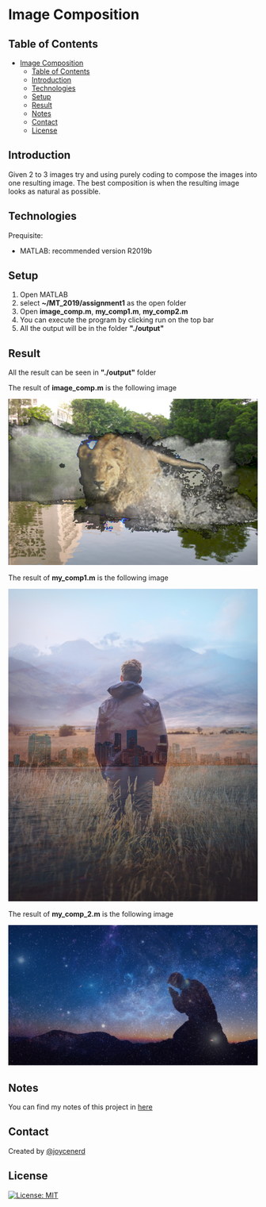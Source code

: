 # Image Composition

## Table of Contents

- [Image Composition](#image-composition)
  - [Table of Contents](#table-of-contents)
  - [Introduction](#introduction)
  - [Technologies](#technologies)
  - [Setup](#setup)
  - [Result](#result)
  - [Notes](#notes)
  - [Contact](#contact)
  - [License](#license)

## Introduction

Given 2 to 3 images try and using purely coding to compose the images into one resulting image. The best composition is when the resulting image looks as natural as possible.

## Technologies

Prequisite:

*  MATLAB: recommended version R2019b

## Setup

1. Open MATLAB
2. select **~/MT_2019/assignment1** as the open folder
3. Open **image_comp.m**, **my_comp1.m**, **my_comp2.m**
4. You can execute the program by clicking run on the top bar
5. All the output will be in the folder **"./output"**

## Result

All the result can be seen in **"./output"** folder

The result of **image_comp.m** is the following image

![sample](./img_for_report/sample.png)

The result of **my_comp1.m** is the following image

![my composition 1](./img_for_report/my_composition_1.png)

The result of **my_comp_2.m** is the following image

![my composition 2](./img_for_report/my_composition_2.png)

## Notes

You can find my notes of this project in [here](notes.md)

## Contact

Created by [@joycenerd](mailto:joycenerd@csie.io)

## License

[![License: MIT](https://img.shields.io/badge/License-MIT-yellow.svg)](https://opensource.org/licenses/MIT)

 
